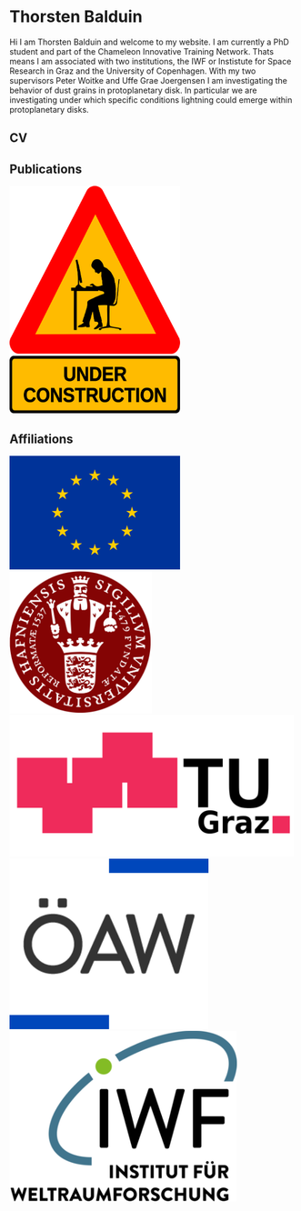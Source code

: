 <h1>Thorsten Balduin</h1>
Hi I am Thorsten Balduin and welcome to my website. I am currently a PhD student and part of the Chameleon Innovative Training Network. Thats means I am associated with two institutions, the IWF or Instistute for Space Research in Graz and the University of Copenhagen. With my two supervisors Peter Woitke and Uffe Grae Joergensen I am investigating the behavior of dust grains in protoplanetary disk. In particular we are investigating under which specific conditions lightning could emerge within protoplanetary disks.  
<h2>CV</h2>
<h2>Publications</h2>
<div width=750px height=300px>
<img src="/assets/images/under_construction.png" width="300" height="400">
</div>
<h2>Affiliations</h2>
<div width=750px height=300px>
<img src="/assets/images/EU.jpg" width="300" height="200">
<img src="/assets/images/UCPH.png" width="250" height="250">
<img src="/assets/images/TU_Graz.png" width="500" height="250">
<img src="/assets/images/OEAW.png" width="350" height="300">
<img src="/assets/images/IWF.png" width="400" height="300">
</div>
